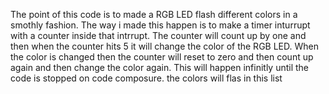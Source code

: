 The point of this code is to made a RGB LED flash different colors in a smothly fashion. The way i made this happen is to make a timer inturrupt with a counter inside that intrrupt. The counter will count up by one and then when the counter hits 5 it will change the color of the RGB LED. When the color is changed then the counter will reset to zero and then count up again and then change the color again. This will happen infinitly until the code is stopped on code composure. the colors will flas in this list
